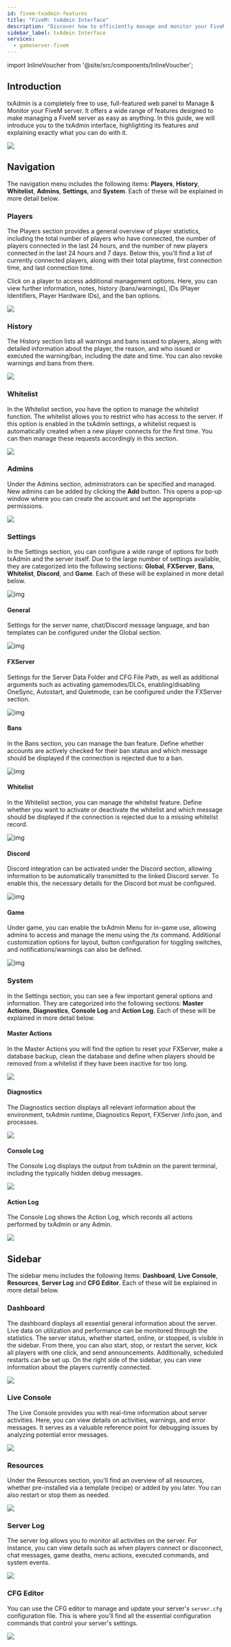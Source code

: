 ```yaml
---
id: fivem-txadmin-features
title: "FiveM: txAdmin Interface"
description: "Discover how to efficiently manage and monitor your FiveM server with txAdmin’s full-featured web panel → Learn more now"
sidebar_label: txAdmin Interface
services:
  - gameserver-fivem
---
```


import InlineVoucher from '@site/src/components/InlineVoucher';



## Introduction

txAdmin is a completely free to use, full-featured web panel to Manage & Monitor your FiveM server. It offers a wide range of features designed to make managing a FiveM server as easy as anything. In this guide, we will introduce you to the txAdmin interface, highlighting its features and explaining exactly what you can do with it.

![](https://screensaver01.zap-hosting.com/index.php/s/YrRXBNBX2xTnRyJ/preview)

<InlineVoucher />



## Navigation

The navigation menu includes the following items: **Players**, **History**, **Whitelist**, **Admins**, **Settings**, and **System**. Each of these will be explained in more detail below.

### Players

The Players section provides a general overview of player statistics, including the total number of players who have connected, the number of players connected in the last 24 hours, and the number of new players connected in the last 24 hours and 7 days. Below this, you'll find a list of currently connected players, along with their total playtime, first connection time, and last connection time.

Click on a player to access additional management options. Here, you can view further information, notes, history (bans/warnings), IDs (Player Identifiers, Player Hardware IDs), and the ban options.

![](https://screensaver01.zap-hosting.com/index.php/s/wpRc2sW6gZZaN3S/download)





### History

The History section lists all warnings and bans issued to players, along with detailed information about the player, the reason, and who issued or executed the warning/ban, including the date and time. You can also revoke warnings and bans from there.

![](https://screensaver01.zap-hosting.com/index.php/s/qbLwEx39pmpY4sa/preview)

### Whitelist

In the Whitelist section, you have the option to manage the whitelist function. The whitelist allows you to restrict who has access to the server. If this option is enabled in the txAdmin settings, a whitelist request is automatically created when a new player connects for the first time. You can then manage these requests accordingly in this section.

![](https://screensaver01.zap-hosting.com/index.php/s/o4K5zgGrz8G7Rqp/preview)

### Admins

Under the Admins section, administrators can be specified and managed. New admins can be added by clicking the **Add** button. This opens a pop-up window where you can create the account and set the appropriate permissions.

![](https://screensaver01.zap-hosting.com/index.php/s/H7BYP2QqyZD6nSJ/download)

### Settings

In the Settings section, you can configure a wide range of options for both txAdmin and the server itself. Due to the large number of settings available, they are categorized into the following sections: **Global**, **FXServer**, **Bans**, **Whitelist**, **Discord**, and **Game**. Each of these will be explained in more detail below.

![img](https://screensaver01.zap-hosting.com/index.php/s/9r44PictxZLad6c/download)

#### General

Settings for the server name, chat/Discord message language, and ban templates can be configured under the Global section.

![img](https://screensaver01.zap-hosting.com/index.php/s/7mr4D28GGqfPQQw/preview)

#### FXServer

Settings for the Server Data Folder and CFG File Path, as well as additional arguments such as activating gamemodes/DLCs, enabling/disabling OneSync, Autostart, and Quietmode, can be configured under the FXServer section.

![img](https://screensaver01.zap-hosting.com/index.php/s/8s5rBzAN7nsRtqe/preview)



#### Bans

In the Bans section, you can manage the ban feature. Define whether accounts are actively checked for their ban status and which message should be displayed if the connection is rejected due to a ban. 

![img](https://screensaver01.zap-hosting.com/index.php/s/fTjM4EFbtB7cw4q/preview)

#### Whitelist

In the Whitelist section, you can manage the whitelist feature. Define whether you want to activate or deactivate the whitelist and which message should be displayed if the connection is rejected due to a missing whitelist record. 

![img](https://screensaver01.zap-hosting.com/index.php/s/6MyaBwRnroTSHbK/preview)



#### Discord

Discord integration can be activated under the Discord section, allowing information to be automatically transmitted to the linked Discord server. To enable this, the necessary details for the Discord bot must be configured.

![img](https://screensaver01.zap-hosting.com/index.php/s/jSbXE9c23wjiKRf/preview)

#### Game

Under game, you can enable the txAdmin Menu for in-game use, allowing admins to access and manage the menu using the /tx command. Additional customization options for layout, button configuration for toggling switches, and notifications/warnings can also be defined.

![img](https://screensaver01.zap-hosting.com/index.php/s/fLo976YMdbYkHts/preview)

### System

In the Settings section, you can see a few important general options and information. They are categorized into the following sections: **Master Actions**, **Diagnostics**, **Console Log** and **Action Log**. Each of these will be explained in more detail below.



#### Master Actions

In the Master Actions you will find the option to reset your FXServer, make a database backup, clean the database and define when players should be removed from a whitelist if they have been inactive for too long.  

![](https://screensaver01.zap-hosting.com/index.php/s/3A38EoqELeWMYJ6/download)



#### Diagnostics

The Diagnostics section displays all relevant information about the environment, txAdmin runtime, Diagnostics Report, FXServer /info.json, and processes.

![](https://screensaver01.zap-hosting.com/index.php/s/4Qg9MKwwnqFXwBd/preview)

#### Console Log

The Console Log displays the output from txAdmin on the parent terminal, including the typically hidden debug messages.

![](https://screensaver01.zap-hosting.com/index.php/s/jsCerbambRn5DMy/preview)

#### Action Log

The Console Log shows the Action Log, which records all actions performed by txAdmin or any Admin.

![](https://screensaver01.zap-hosting.com/index.php/s/P65fwKRSfjDZgdo/preview)



## Sidebar 

The sidebar menu includes the following items: **Dashboard**, **Live Console**, **Resources**, **Server Log** and **CFG Editor**. Each of these will be explained in more detail below.



### Dashboard

The dashboard displays all essential general information about the server. Live data on utilization and performance can be monitored through the statistics. The server status, whether started, online, or stopped, is visible in the sidebar. From there, you can also start, stop, or restart the server, kick all players with one click, and send announcements. Additionally, scheduled restarts can be set up. On the right side of the sidebar, you can view information about the players currently connected.

![](https://screensaver01.zap-hosting.com/index.php/s/YrRXBNBX2xTnRyJ/preview)



### Live Console

The Live Console provides you with real-time information about server activities. Here, you can view details on activities, warnings, and error messages. It serves as a valuable reference point for debugging issues by analyzing potential error messages.

![](https://screensaver01.zap-hosting.com/index.php/s/PDyPa7TfsHgTbAD/preview)

### Resources
Under the Resources section, you'll find an overview of all resources, whether pre-installed via a template (recipe) or added by you later. You can also restart or stop them as needed.

![](https://screensaver01.zap-hosting.com/index.php/s/QJZnMTCqQpx92EL/preview)

### Server Log

The server log allows you to monitor all activities on the server. For instance, you can view details such as when players connect or disconnect, chat messages, game deaths, menu actions, executed commands, and system events.

![](https://screensaver01.zap-hosting.com/index.php/s/zgBGMQq3stNkstq/preview)



### CFG Editor

You can use the CFG editor to manage and update your server's `server.cfg` configuration file. This is where you'll find all the essential configuration commands that control your server's settings.

![](https://screensaver01.zap-hosting.com/index.php/s/jqDBDqp55HoKmNB/preview)


<InlineVoucher />
